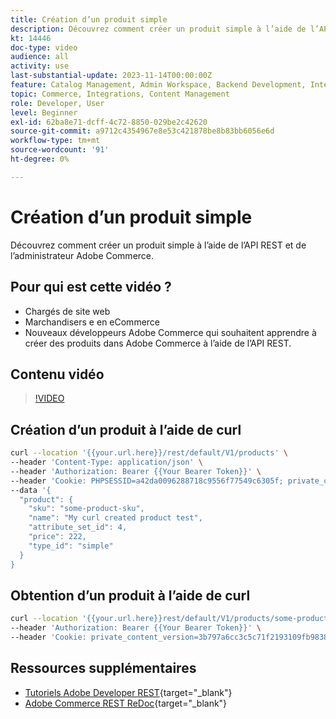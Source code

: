 ```yaml
---
title: Création d’un produit simple
description: Découvrez comment créer un produit simple à l’aide de l’API REST et de l’administrateur Commerce.
kt: 14446
doc-type: video
audience: all
activity: use
last-substantial-update: 2023-11-14T00:00:00Z
feature: Catalog Management, Admin Workspace, Backend Development, Integration, REST
topic: Commerce, Integrations, Content Management
role: Developer, User
level: Beginner
exl-id: 62ba8e71-dcff-4c72-8850-029be2c42620
source-git-commit: a9712c4354967e8e53c421878be8b83bb6056e6d
workflow-type: tm+mt
source-wordcount: '91'
ht-degree: 0%

---
```


# Création d’un produit simple

Découvrez comment créer un produit simple à l’aide de l’API REST et de l’administrateur Adobe Commerce.

## Pour qui est cette vidéo ?

- Chargés de site web
- Marchandisers e en eCommerce
- Nouveaux développeurs Adobe Commerce qui souhaitent apprendre à créer des produits dans Adobe Commerce à l’aide de l’API REST.

## Contenu vidéo

>[!VIDEO](https://video.tv.adobe.com/v/3425650?learn=on)

## Création d’un produit à l’aide de curl

```bash
curl --location '{{your.url.here}}/rest/default/V1/products' \
--header 'Content-Type: application/json' \
--header 'Authorization: Bearer {{Your Bearer Token}}' \
--header 'Cookie: PHPSESSID=a42da0096288718c9556f77549c6305f; private_content_version=564dde2976849891583a9a649073f01e' \
--data '{
  "product": {
    "sku": "some-product-sku",
    "name": "My curl created product test",
    "attribute_set_id": 4,
    "price": 222,
    "type_id": "simple"
  }
}
```

## Obtention d’un produit à l’aide de curl

```bash
curl --location '{{your.url.here}}rest/default/V1/products/some-product-sku' \
--header 'Authorization: Bearer {{Your Bearer Token}}' \
--header 'Cookie: private_content_version=3b797a6cc3c5c71f2193109fb9838b12'
```

## Ressources supplémentaires

- [Tutoriels Adobe Developer REST](https://developer.adobe.com/commerce/webapi/rest/tutorials/prerequisite-tasks/){target="_blank"}
- [Adobe Commerce REST ReDoc](https://adobe-commerce.redoc.ly/2.4.6-admin/tag/products#operation/PostV1Products){target="_blank"}
